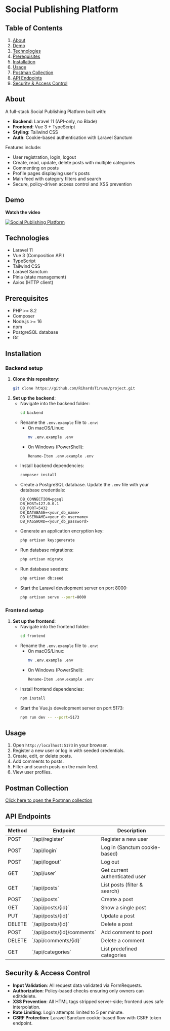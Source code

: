 # Social Publishing Platform

## Table of Contents
1. [About](#about)
2. [Demo](#demo)
3. [Technologies](#technologies)
4. [Prerequisites](#prerequisites)
5. [Installation](#installation)
6. [Usage](#usage)
7. [Postman Collection](#postman-collection)
7. [API Endpoints](#api-endpoints)
8. [Security & Access Control](#security--access-control)

## About
A full-stack Social Publishing Platform built with:
- **Backend**: Laravel 11 (API-only, no Blade)
- **Frontend**: Vue 3 + TypeScript
- **Styling**: Tailwind CSS
- **Auth**: Cookie-based authentication with Laravel Sanctum

Features include:
- User registration, login, logout
- Create, read, update, delete posts with multiple categories
- Commenting on posts
- Profile pages displaying user's posts
- Main feed with category filters and search
- Secure, policy-driven access control and XSS prevention

## Demo
**Watch the video**

[![Social Publishing Platform](https://img.youtube.com/vi/ePUbxIg1uW8/maxresdefault.jpg)](https://www.youtube.com/watch?v=ePUbxIg1uW8)


## Technologies
- Laravel 11
- Vue 3 (Composition API)
- TypeScript
- Tailwind CSS
- Laravel Sanctum
- Pinia (state management)
- Axios (HTTP client)

## Prerequisites
- PHP >= 8.2
- Composer
- Node.js >= 16
- npm
- PostgreSQL database
- Git

## Installation

### Backend setup
1. **Clone this repository**:
   ```bash
   git clone https://github.com/RihardsTirums/project.git
   ```
2. **Set up the backend**:
   - Navigate into the backend folder:
     ```bash
     cd backend
     ```
   - Rename the `.env.example` file to `.env`:
     - On macOS/Linux:
       ```bash
       mv .env.example .env
       ```
     - On Windows (PowerShell):
       ```bash
       Rename-Item .env.example .env
       ```
   - Install backend dependencies:
     ```bash
     composer install
     ```
   - Create a PostgreSQL database. Update the `.env` file with your database credentials:
     ```
     DB_CONNECTION=pgsql
     DB_HOST=127.0.0.1
     DB_PORT=5432
     DB_DATABASE=<your_db_name>
     DB_USERNAME=<your_db_username>
     DB_PASSWORD=<your_db_password>
     ```
   - Generate an application encryption key:
     ```bash
     php artisan key:generate
     ```
   - Run database migrations:
     ```bash
     php artisan migrate
     ```
   - Run database seeders:
      ```bash
      php artisan db:seed
     ```
   - Start the Laravel development server on port 8000:
     ```bash
     php artisan serve --port=8000
     ```

### Frontend setup
1. **Set up the frontend**:
   - Navigate into the frontend folder:
     ```bash
     cd frontend
     ```
   - Rename the `.env.example` file to `.env`:
     - On macOS/Linux:
       ```bash
       mv .env.example .env
       ```
     - On Windows (PowerShell):
       ```bash
       Rename-Item .env.example .env
       ```
   - Install frontend dependencies:
     ```bash
     npm install
     ```
   - Start the Vue.js development server on port 5173:
     ```bash
     npm run dev -- --port=5173
     ```

## Usage
1. Open `http://localhost:5173` in your browser.
2. Register a new user or log in with seeded credentials.
3. Create, edit, or delete posts.
4. Add comments to posts.
5. Filter and search posts on the main feed.
6. View user profiles.

## Postman Collection

[Click here to open the Postman collection](https://postman.co/workspace/My-Workspace~1c5a3a38-cfc9-4ea1-8b63-40c511a4d952/collection/30400997-6ab0845c-4133-44a3-9b3b-aff0b15a5449?action=share&creator=30400997&active-environment=30400997-f7a3cfe6-47f9-47b4-8271-bce36a0f1d99)

## API Endpoints

| Method | Endpoint                  | Description                        |
| ------ | ------------------------- | ---------------------------------- |
| POST   | \`/api/register\`           | Register a new user                |
| POST   | \`/api/login\`              | Log in (Sanctum cookie-based)      |
| POST   | \`/api/logout\`             | Log out                            |
| GET    | \`/api/user\`               | Get current authenticated user     |
| GET    | \`/api/posts\`              | List posts (filter & search)       |
| POST   | \`/api/posts\`              | Create a post                      |
| GET    | \`/api/posts/{id}\`         | Show a single post                 |
| PUT    | \`/api/posts/{id}\`         | Update a post                      |
| DELETE | \`/api/posts/{id}\`         | Delete a post                      |
| POST   | \`/api/posts/{id}/comments\`| Add comment to post                |
| DELETE | \`/api/comments/{id}\`       | Delete a comment                   |
| GET    | \`/api/categories\`         | List predefined categories         |

## Security & Access Control
- **Input Validation**: All request data validated via FormRequests.
- **Authorization**: Policy-based checks ensuring only owners can edit/delete.
- **XSS Prevention**: All HTML tags stripped server-side; frontend uses safe interpolation.
- **Rate Limiting**: Login attempts limited to 5 per minute.
- **CSRF Protection**: Laravel Sanctum cookie-based flow with CSRF token endpoint.